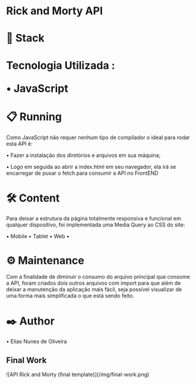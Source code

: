 <h1>Rick and Morty API</h1>

<h1>🔧 Stack<h1>

<p>Tecnologia Utilizada :</p>

<p>• JavaScript</p>

<h1>📋 Running</h1>

<p>Como JavaScript não requer nenhum tipo de compilador o ideal para rodar esta API é:</p>

<p>• Fazer a instalação dos diretórios e arquivos em sua máquina;</p>

<p>• Logo em seguida ao abrir a index.html em seu navegador, ela irá se encarregar de puxar o fetch para consumir a API no FrontEND</p>

<h1>🛠️ Content</h1>

<p>Para deixar a estrutura da página totalmente responsiva e funcional em qualquer dispositivo, foi implementada uma Media Query ao CSS do site:</p>

<p>• Mobile • Tablet • Web •</p>

<h1>⚙️ Maintenance</h1>

<p>Com a finalidade de diminuir o consumo do arquivo principal que consome a API, foram criados dois outros arquivos com import para que além de deixar a manutenção da aplicação mais 
fácil, seja possível visualizar de uma forma mais simplificada o que está sendo feito.</p>

<h1>✒️ Author</h1>

<p>• Elias Nunes de Oliveira</p>

<h2>Final Work</h2>
![API Rick and Morty (final template)](/img/final-work.png)